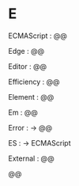 # E

ECMAScript
: @@

Edge
: @@

Editor
: @@

Efficiency
: @@

Element
: @@

Em
: @@

Error
: → @@

ES
: → ECMAScript

External
: @@

@@
